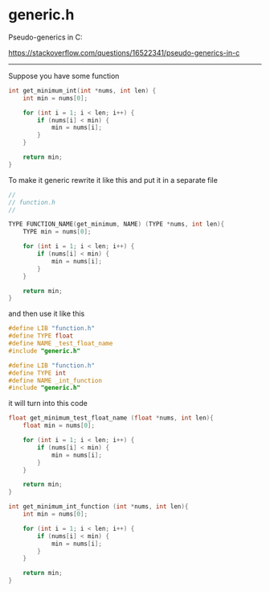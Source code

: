 # generic.h

Pseudo-generics in C:

https://stackoverflow.com/questions/16522341/pseudo-generics-in-c

---

Suppose you have some function
```C
int get_minimum_int(int *nums, int len) {
    int min = nums[0];

    for (int i = 1; i < len; i++) {
        if (nums[i] < min) {
            min = nums[i];
        }
    }

    return min;
}
```

To make it generic rewrite it like this and put it in a separate file

```C
//
// function.h
//

TYPE FUNCTION_NAME(get_minimum, NAME) (TYPE *nums, int len){
    TYPE min = nums[0];

    for (int i = 1; i < len; i++) {
        if (nums[i] < min) {
            min = nums[i];
        }
    }

    return min;
}
```

and then use it like this

```C
#define LIB "function.h"
#define TYPE float
#define NAME _test_float_name
#include "generic.h"

#define LIB "function.h"
#define TYPE int
#define NAME _int_function
#include "generic.h"
```

it will turn into this code

```C
float get_minimum_test_float_name (float *nums, int len){
    float min = nums[0];

    for (int i = 1; i < len; i++) {
        if (nums[i] < min) {
            min = nums[i];
        }
    }

    return min;
}

int get_minimum_int_function (int *nums, int len){
    int min = nums[0];

    for (int i = 1; i < len; i++) {
        if (nums[i] < min) {
            min = nums[i];
        }
    }

    return min;
}
```
